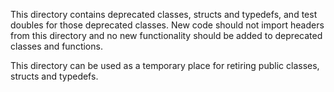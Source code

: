 This directory contains deprecated classes, structs and typedefs, and test doubles for
those deprecated classes. New code should not import headers from this directory and no
new functionality should be added to deprecated classes and functions. 

This directory can be used as a temporary place for retiring public classes, structs and 
typedefs.